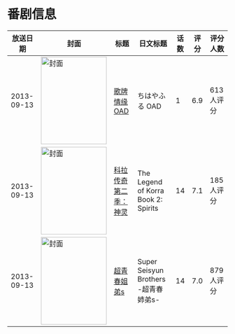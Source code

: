 # 番剧信息

|放送日期|封面|标题|日文标题|话数|评分|评分人数|
|---|---|---|---|---|---|---|
|2013-09-13|<img src="https://lain.bgm.tv/pic/cover/c/3f/ef/74659_Y3jmM.jpg" alt="封面" style="width:150px;height:200px;object-fit:cover;">|[歌牌情缘 OAD](https://bangumi.tv/subject/74659)|ちはやふる OAD|1|6.9|613人评分|
|2013-09-13|<img src="https://lain.bgm.tv/pic/cover/c/fa/ba/43180_j9TjZ.jpg" alt="封面" style="width:150px;height:200px;object-fit:cover;">|[科拉传奇 第二季：神灵](https://bangumi.tv/subject/43180)|The Legend of Korra Book 2: Spirits|14|7.1|185人评分|
|2013-09-13|<img src="https://lain.bgm.tv/pic/cover/c/e5/8d/79701_A8yH8.jpg" alt="封面" style="width:150px;height:200px;object-fit:cover;">|[超青春姐弟s](https://bangumi.tv/subject/79701)|Super Seisyun Brothers -超青春姉弟s-|14|7.0|879人评分|
